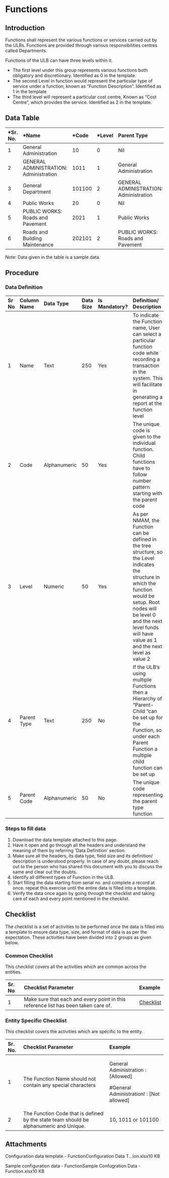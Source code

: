 # Functions

## Introduction <a id="Introduction"></a>

Functions shall represent the various functions or services carried out by the ULBs. Functions are provided through various responsibilities centres called Departments.

Functions of the ULB can have three levels within it.

* The first level under this group represents various functions both obligatory and discretionary. Identified as 0 in the template.
* The second Level in function would represent the particular type of service under a function, known as “Function Description”. Identified as 1 in the template
* The third level will represent a particular cost centre, Known as “Cost Centre”, which provides the service. Identified as 2 in the template.

## Data Table <a id="Data-Table"></a>

| \*Sr. No. | \*Name | \*Code | \*Level | Parent Type | Parent Code |
| :--- | :--- | :--- | :--- | :--- | :--- |
| 1 | General Administration | 10 | 0 | Nil | Nil |
| 2 | GENERAL ADMINISTRATION: Administration | 1011 | 1 | General Administration | 10 |
| 3 | General Department | 101100 | 2 | GENERAL ADMINISTRATION: Administration | 1011 |
| 4 | Public Works | 20 | 0 | Nil | Nil |
| 5 | PUBLIC WORKS: Roads and Pavement | 2021 | 1 | Public Works | 20 |
| 6 | Roads and Building Maintenance | 202101 | 2 | PUBLIC WORKS: Roads and Pavement | 2021 |

Note: Data given in the table is a sample data.

## Procedure <a id="Procedure"></a>

### Data Definition <a id="Data-Definition"></a>

| Sr No | Column Name | Data Type | Data Size | Is Mandatory? | Definition/ Description |
| :--- | :--- | :--- | :--- | :--- | :--- |
| 1 | Name | Text | 250 | Yes | To indicate the Function name, User can select a particular function code while recording a transaction in the system. This will facilitate in generating a report at the function level |
| 2 | Code | Alphanumeric | 50 | Yes | The unique code is given to the individual function. Child functions have to follow number pattern starting with the parent code |
| 3 | Level | Numeric | 50 | Yes | As per NMAM, the Function can be defined in the tree structure, so the Level indicates the structure in which the function would be setup. Root nodes will be level 0 and the next level funds will have value as 1 and the next level as value 2 |
| 4 | Parent Type | Text | 250 | No | If the ULB’s using multiple Functions then a Hierarchy of “Parent-Child “can be set up for the Function, so under each Parent Function a multiple child function can be set up |
| 5 | Parent Code | Alphanumeric | 50 | No | The unique code representing the parent type function |

### Steps to fill data <a id="Steps-to-fill-data"></a>

1. Download the data template attached to this page.
2. Have it open and go through all the headers and understand the meaning of them by referring 'Data Definition' section.
3. Make sure all the headers, its data type, field size and its definition/ description is understood properly. In case of any doubt, please reach out to the person who has shared this document with you to discuss the same and clear out the doubts.
4. Identify all different types of Function in the ULB.
5. Start filling the data starting from serial no. and complete a record at once. repeat this exercise until the entire data is filled into a template.
6. Verify the data once again by going through the checklist and taking care of each and every point mentioned in the checklist.

## Checklist <a id="Checklist"></a>

The checklist is a set of activities to be performed once the data is filled into a template to ensure data type, size, and format of data is as per the expectation. These activities have been divided into 2 groups as given below.

### Common Checklist <a id="Common-Checklist"></a>

This checklist covers all the activities which are common across the entities.

| Sr. No | Checklist Parameter | Example |
| :--- | :--- | :--- |
| 1 | Make sure that each and every point in this reference list has been taken care of. | [Checklist](https://digit-discuss.atlassian.net/wiki/spaces/DO/pages/502203140/Checklist) |

### Entity Specific Checklist <a id="Entity-Specific-Checklist"></a>

This checklist covers the activities which are specific to the entity.

<table>
  <thead>
    <tr>
      <th style="text-align:left">Sr. No.</th>
      <th style="text-align:left">Checklist Parameter</th>
      <th style="text-align:left">Example</th>
    </tr>
  </thead>
  <tbody>
    <tr>
      <td style="text-align:left">1</td>
      <td style="text-align:left">The Function Name should not contain any special characters</td>
      <td style="text-align:left">
        <p>General Administration : [Allowed]</p>
        <p>#General Administration! : [Not allowed]</p>
      </td>
    </tr>
    <tr>
      <td style="text-align:left">2</td>
      <td style="text-align:left">The Function Code that is defined by the state team should be alphanumeric
        and Unique.</td>
      <td style="text-align:left">10, 1011 or 101100</td>
    </tr>
  </tbody>
</table>

## Attachments <a id="Attachments"></a>

Configuration data template - FunctionConfiguration Data T...ion.xlsx10 KB

Sample configuration data - FunctionSample Confugration Data - Function.xlsx10 KB

